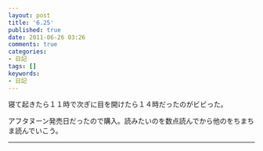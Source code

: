 ```yaml
---
layout: post
title: '6.25'
published: true
date: 2011-06-26 03:26
comments: true
categories:
- 日記
tags: []
keywords:
- 日記
---
```

寝て起きたら１１時で次ぎに目を開けたら１４時だったのがビビった。

アフタヌーン発売日だったので購入。読みたいのを数点読んでから他のをちまちま読んでいこう。

---

